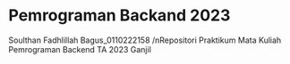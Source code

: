 # Pemrograman Backand 2023
Soulthan Fadhlillah Bagus_0110222158
/nRepositori Praktikum Mata Kuliah Pemrograman Backend TA 2023 Ganjil
